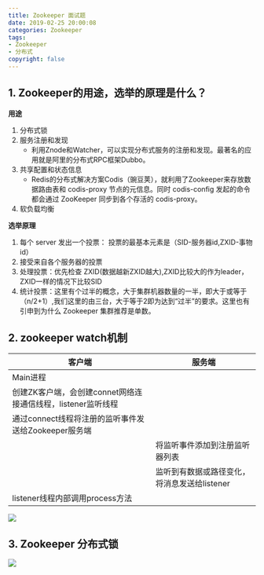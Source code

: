 ```yaml
---
title: Zookeeper 面试题
date: 2019-02-25 20:00:08
categories: Zookeeper
tags:
- Zookeeper
- 分布式
copyright: false
---
```


## 1. Zookeeper的用途，选举的原理是什么？

**用途**

1. 分布式锁
2. 服务注册和发现
    - 利用Znode和Watcher，可以实现分布式服务的注册和发现。最著名的应用就是阿里的分布式RPC框架Dubbo。
3. 共享配置和状态信息
    - Redis的分布式解决方案Codis（豌豆荚），就利用了Zookeeper来存放数据路由表和 codis-proxy 节点的元信息。同时 codis-config 发起的命令都会通过 ZooKeeper 同步到各个存活的 codis-proxy。 
4. 软负载均衡 

<!--more-->

**选举原理**

1. 每个 server 发出一个投票： 投票的最基本元素是（SID-服务器id,ZXID-事物id）
1. 接受来自各个服务器的投票
1. 处理投票：优先检查 ZXID(数据越新ZXID越大),ZXID比较大的作为leader，ZXID一样的情况下比较SID
1. 统计投票：这里有个过半的概念，大于集群机器数量的一半，即大于或等于（n/2+1）,我们这里的由三台，大于等于2即为达到“过半”的要求。这里也有引申到为什么 Zookeeper 集群推荐是单数。

## 2. zookeeper watch机制

| 客户端 | 服务端 |
| --- | --- |
| Main进程 |  |
| 创建ZK客户端，会创建connet网络连接通信线程，listener监听线程 |  |
| 通过connect线程将注册的监听事件发送给Zookeeper服务端 |  |
|  | 将监听事件添加到注册监听器列表 |
|  | 监听到有数据或路径变化，将消息发送给listener |
| listener线程内部调用process方法 |  |


![](/images/15510827433474.jpg)

## 3. Zookeeper 分布式锁
![](/images/15511531924836.jpg)



